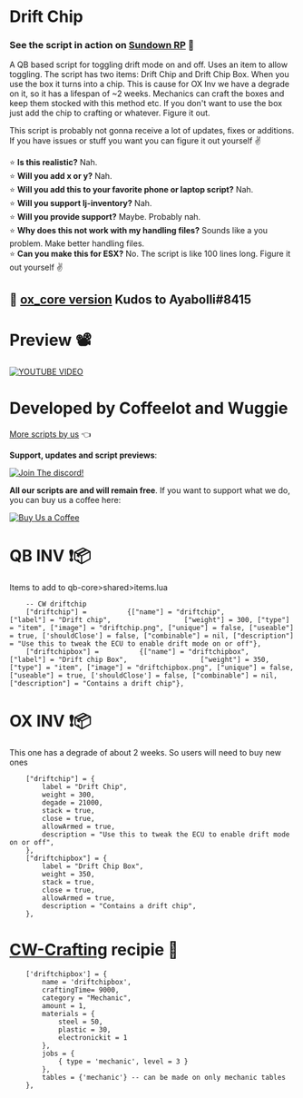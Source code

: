 # Drift Chip 

### **See the script in action on [Sundown RP](https://discord.gg/CZNh8kcSGK) 🌆**
A QB based script for toggling drift mode on and off. Uses an item to allow toggling. The script has two items: Drift Chip and Drift Chip Box. When you use the box it turns into a chip. This is cause for OX Inv we have a degrade on it, so it has a lifespan of ~2 weeks. Mechanics can craft the boxes and keep them stocked with this method etc. If you don't want to use the box just add the chip to crafting or whatever. Figure it out.

This script is probably not gonna receive a lot of updates, fixes or additions. If you have issues or stuff you want you can figure it out yourself ✌

⭐ **Is this realistic?** Nah. \
⭐ **Will you add x or y?** Nah. \
⭐ **Will you add this to your favorite phone or laptop script?** Nah.\
⭐ **Will you support lj-inventory?** Nah.\
⭐ **Will you provide support?** Maybe. Probably nah.\
⭐ **Why does this not work with my handling files?** Sounds like a you problem. Make better handling files.\
⭐ **Can you make this for ESX?** No. The script is like 100 lines long. Figure it out yourself ✌ 

## 🐂 [ox_core version](https://github.com/ayatollah/aya-driftchip) Kudos to Ayabolli#8415

# Preview 📽
[![YOUTUBE VIDEO](http://img.youtube.com/vi/aAG3tMogf04/0.jpg)](https://youtu.be/aAG3tMogf04)

# Developed by Coffeelot and Wuggie
[More scripts by us](https://github.com/stars/Coffeelot/lists/cw-scripts)  👈

**Support, updates and script previews**:

[![Join The discord!](https://cdn.discordapp.com/attachments/977876510620909579/1013102122985857064/discordJoin.png)](https://discord.gg/FJY4mtjaKr )

**All our scripts are and will remain free**. If you want to support what we do, you can buy us a coffee here:

[![Buy Us a Coffee](https://www.buymeacoffee.com/assets/img/guidelines/download-assets-sm-2.svg)](https://www.buymeacoffee.com/cwscriptbois )
# QB INV ❗📦
Items to add to qb-core>shared>items.lua 
```
	-- CW driftchip
	["driftchip"] =          {["name"] = "driftchip",         ["label"] = "Drift chip",                  ["weight"] = 300, ["type"] = "item", ["image"] = "driftchip.png", ["unique"] = false, ["useable"] = true, ['shouldClose'] = false, ["combinable"] = nil, ["description"] = "Use this to tweak the ECU to enable drift mode on or off"},
    ["driftchipbox"] =          {["name"] = "driftchipbox",         ["label"] = "Drift chip Box",                  ["weight"] = 350, ["type"] = "item", ["image"] = "driftchipbox.png", ["unique"] = false, ["useable"] = true, ['shouldClose'] = false, ["combinable"] = nil, ["description"] = "Contains a drift chip"},

```

# OX INV ❗📦
This one has a degrade of about 2 weeks. So users will need to buy new ones

```
	["driftchip"] = {
		label = "Drift Chip",
		weight = 300,
		degade = 21000,
		stack = true,
		close = true,
		allowArmed = true,
		description = "Use this to tweak the ECU to enable drift mode on or off",
	},
	["driftchipbox"] = {
		label = "Drift Chip Box",
		weight = 350,
		stack = true,
		close = true,
		allowArmed = true,
		description = "Contains a drift chip",
	},
```

# [CW-Crafting](https://github.com/Coffeelot/cw-crafting) recipie 🔧
```
	['driftchipbox'] = {
		name = 'driftchipbox',
		craftingTime= 9000,
		category = "Mechanic",
		amount = 1,
		materials = {
			steel = 50,
			plastic = 30,
			electronickit = 1
		},
		jobs = {
			{ type = 'mechanic', level = 3 }
		},
		tables = {'mechanic'} -- can be made on only mechanic tables
	},
```
